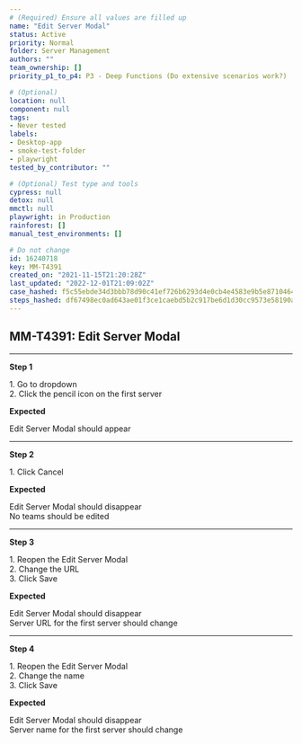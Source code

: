 ```yaml
---
# (Required) Ensure all values are filled up
name: "Edit Server Modal"
status: Active
priority: Normal
folder: Server Management
authors: ""
team_ownership: []
priority_p1_to_p4: P3 - Deep Functions (Do extensive scenarios work?)

# (Optional)
location: null
component: null
tags:
- Never tested
labels: 
- Desktop-app
- smoke-test-folder
- playwright
tested_by_contributor: ""

# (Optional) Test type and tools
cypress: null
detox: null
mmctl: null
playwright: in Production
rainforest: []
manual_test_environments: []

# Do not change
id: 16240718
key: MM-T4391
created_on: "2021-11-15T21:20:28Z"
last_updated: "2022-12-01T21:09:02Z"
case_hashed: f5c55ebde34d3bbb78d90c41ef726b6293d4e0cb4e4583e9b5e8710464a49ec801081d9514bb437440721920dcdb5749
steps_hashed: df67498ec0ad643ae01f3ce1caebd5b2c917be6d1d30cc9573e58190a07570873f639f642e93f9f575084c6f14cda8c8
---
```


<!-- (Auto-generated) Based on frontmatter's "key" and "name" -->

## MM-T4391: Edit Server Modal

---

**Step 1**

1\. Go to dropdown\
2\. Click the pencil icon on the first server

**Expected**

Edit Server Modal should appear

---

**Step 2**

1\. Click Cancel

**Expected**

Edit Server Modal should disappear\
No teams should be edited

---

**Step 3**

1\. Reopen the Edit Server Modal\
2\. Change the URL\
3\. Click Save

**Expected**

Edit Server Modal should disappear\
Server URL for the first server should change

---

**Step 4**

1\. Reopen the Edit Server Modal\
2\. Change the name\
3\. Click Save

**Expected**

Edit Server Modal should disappear\
Server name for the first server should change
